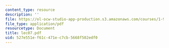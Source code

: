 ```yaml
---
content_type: resource
description: ''
file: https://ol-ocw-studio-app-production.s3.amazonaws.com/courses/1-978-from-nano-to-macro-introduction-to-atomistic-modeling-techniques-january-iap-2007/527e551ef61c471ec7cb5668f502edf0_lec07.pdf
file_type: application/pdf
resourcetype: Document
title: lec07.pdf
uid: 527e551e-f61c-471e-c7cb-5668f502edf0
---
```

